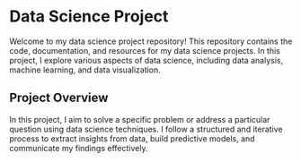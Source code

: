 # Data Science Project

Welcome to my data science project repository! This repository contains the code, documentation, and resources for my data science projects. In this project, I explore various aspects of data science, including data analysis, machine learning, and data visualization.

## Project Overview

In this project, I aim to solve a specific problem or address a particular question using data science techniques. I follow a structured and iterative process to extract insights from data, build predictive models, and communicate my findings effectively.
